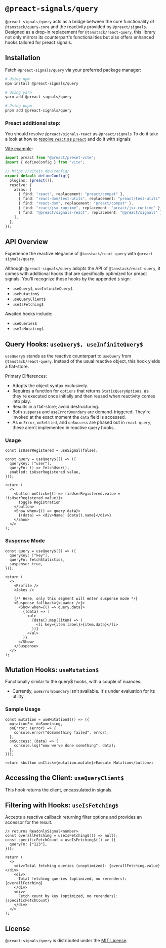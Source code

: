 # `@preact-signals/query`

`@preact-signals/query` acts as a bridge between the core functionality of `@tanstack/query-core` and the reactivity provided by `@preact/signals`. Designed as a drop-in replacement for `@tanstack/react-query`, this library not only mirrors its counterpart's functionalities but also offers enhanced hooks tailored for preact signals.

## Installation

Fetch `@preact-signals/query` via your preferred package manager:

```bash
# Using npm
npm install @preact-signals/query

# Using yarn
yarn add @preact-signals/query

# Using pnpm
pnpm add @preact-signals/query
```

### Preact additional step:

You should resolve `@preact/signals-react` as `@preact/signals`
To do it take a look at how to [resolve `react` as `preact`](https://preactjs.com/guide/v10/getting-started#aliasing-react-to-preact) and do it with signals

[Vite example](../../apps/preact-test/vite.config.ts):

```ts
import preact from "@preact/preset-vite";
import { defineConfig } from "vite";

// https://vitejs.dev/config/
export default defineConfig({
  plugins: [preact()],
  resolve: {
    alias: [
      { find: "react", replacement: "preact/compat" },
      { find: "react-dom/test-utils", replacement: "preact/test-utils" },
      { find: "react-dom", replacement: "preact/compat" },
      { find: "react/jsx-runtime", replacement: "preact/jsx-runtime" },
      { find: "@preact/signals-react", replacement: "@preact/signals" },
    ],
  },
});
```

## API Overview

Experience the reactive elegance of `@tanstack/react-query` with `@preact-signals/query`.

Although `@preact-signals/query` adopts the API of `@tanstack/react-query`, it comes with additional hooks that are specifically optimized for preact signals. You'll recognize these hooks by the appended `$` sign:

- `useQuery$`, `useInfiniteQuery$`
- `useMutation$`
- `useQueryClient$`
- `useIsFetching$`

Awaited hooks include:

- `useQueries$`
- `useIsMutating$`

## Query Hooks: `useQuery$, useInfiniteQuery$`

`useQuery$` stands as the reactive counterpart to `useQuery` from `@tanstack/react-query`. Instead of the usual reactive object, this hook yields a flat-store.

Primary Differences:

- Adopts the object syntax exclusively.
- Requires a function for `options` that returns `StaticQueryOptions`, as they're executed once initially and then reused when reactivity comes into play.
- Results in a flat-store; avoid destructuring.
- Both `suspense` and `useErrorBoundary` are demand-triggered. They're invoked at the exact moment the `data` field is accessed.
- As `onError`, `onSettled`, and `onSuccess` are phased out in `react-query`, these aren't implemented in reactive query hooks.

### Usage

```tsx
const isUserRegistered = useSignal(false);

const query = useQuery$(() => ({
  queryKey: ["user"],
  queryFn: () => fetchUser(),
  enabled: isUserRegistered.value,
}));

return (
  <>
    <button onClick={() => (isUserRegistered.value = !isUserRegistered.value)}>
      Toggle Registration
    </button>
    <Show when={() => query.data}>
      {(data) => <div>Name: {data().name}</div>}
    </Show>
  </>
);
```

### Suspense Mode

```tsx
const query = useQuery$(() => ({
  queryKey: ["key"],
  queryFn: fetchStatistics,
  suspense: true,
}));

return (
  <>
    <Profile />
    <Jokes />

    {/* Here, only this segment will enter suspense mode */}
    <Suspense fallback={<Loader />}>
      <Show when={() => query.data}>
        {(data) => (
          <ul>
            {data().map((item) => (
              <li key={item.label}>{item.data}</li>
            ))}
          </ul>
        )}
      </Show>
    </Suspense>
  </>
);
```

## Mutation Hooks: `useMutation$`

Functionally similar to the query$ hooks, with a couple of nuances:

- Currently, `useErrorBoundary` isn't available. It's under evaluation for its utility.

### Sample Usage

```tsx
const mutation = useMutation$(() => ({
  mutationFn: doSomething,
  onError: (error) => {
    console.error("doSomething failed", error);
  },
  onSuccess: (data) => {
    console.log("wow we've done something", data);
  },
}));

return <button onClick={mutation.mutate}>Execute Mutation</button>;
```

## Accessing the Client: `useQueryClient$`

This hook returns the client, encapsulated in signals.

## Filtering with Hooks: `useIsFetching$`

Accepts a reactive callback returning filter options and provides an accessor for the result.

```tsx
// returns ReadonlySignal<number>
const overallFetching = useIsFetching$(() => null);
const specificFetchCount = useIsFetching$(() => ({
  queryFn: ["123"],
}));

return (
  <>
    <div>Total fetching queries (unoptimized): {overallFetching.value}</div>
    <div>
      Total fetching queries (optimized, no rerenders): {overallFetching}
    </div>
    <div>
      Fetch count by key (optimized, no rerenders): {specificFetchCount}
    </div>
  </>
);
```

## License

`@preact-signals/query` is distributed under the [MIT License](./LICENSE).

